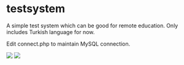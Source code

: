 # testsystem
A simple test system which can be good for remote education.
Only includes Turkish language for now.

Edit connect.php to maintain MySQL connection.

![](https://i.hizliresim.com/VdChSL.png)
![](https://i.hizliresim.com/bIJp5B.png)
